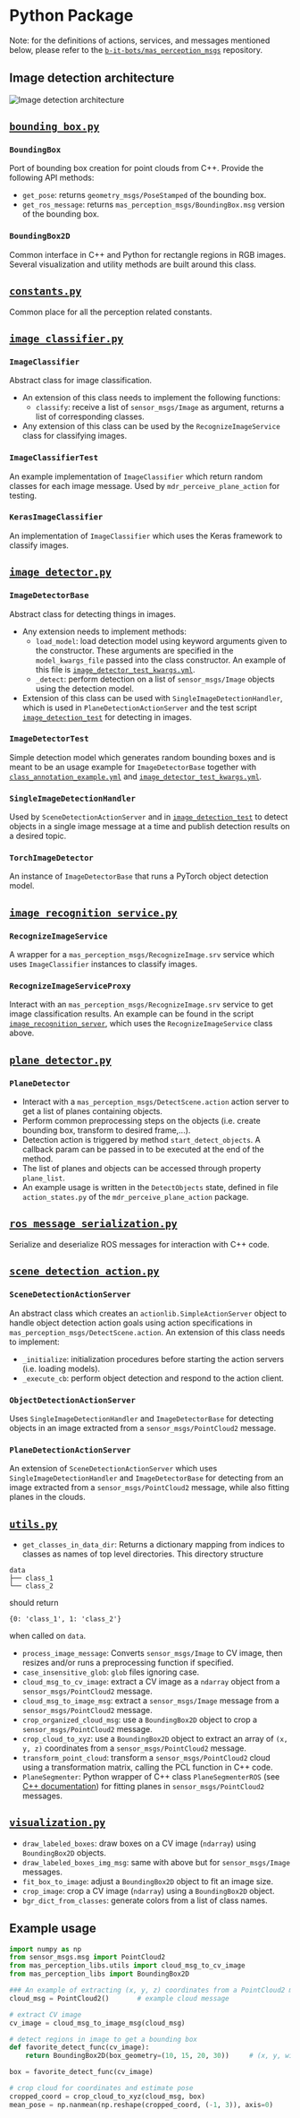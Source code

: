 # Python Package

Note: for the definitions of actions, services, and messages mentioned below, please refer to the
[`b-it-bots/mas_perception_msgs`](https://github.com/b-it-bots/mas_perception_msgs) repository.

## Image detection architecture
![Image detection architecture](../docs/image_detection_class_structure.png)

## [`bounding_box.py`](../ros/src/mas_perception_libs/bounding_box.py)

### `BoundingBox`
Port of bounding box creation for point clouds from C++. Provide the following API methods:
* `get_pose`: returns `geometry_msgs/PoseStamped` of the bounding box.
* `get_ros_message`: returns `mas_perception_msgs/BoundingBox.msg` version of the bounding box.

### `BoundingBox2D`
Common interface in C++ and Python for rectangle regions in RGB images. Several visualization and utility methods are
built around this class.

## [`constants.py`](../ros/src/mas_perception_libs/constants.py)
Common place for all the perception related constants.

## [`image_classifier.py`](../ros/src/mas_perception_libs/image_classifier.py)

### `ImageClassifier`
Abstract class for image classification.
* An extension of this class needs to implement the following functions:
    - `classify`: receive a list of `sensor_msgs/Image` as argument, returns a list of corresponding classes.
* Any extension of this class can be used by the `RecognizeImageService` class for classifying images.

### `ImageClassifierTest`
An example implementation of `ImageClassifier` which return random classes for each image message.
Used by `mdr_perceive_plane_action` for testing.

### `KerasImageClassifier`
An implementation of  `ImageClassifier` which uses the Keras framework to classify images.

## [`image_detector.py`](../ros/src/mas_perception_libs/image_detector.py)

### `ImageDetectorBase`
Abstract class for detecting things in images.
* Any extension needs to implement methods:
    - `load_model`: load detection model using keyword arguments given to the constructor. These arguments are specified
    in the `model_kwargs_file` passed into the class constructor. An example of this file is
    [`image_detector_test_kwargs.yml`](../models/image_detector_test_kwargs.yml).
    - `_detect`: perform detection on a list of `sensor_msgs/Image` objects using the detection model.
* Extension of this class can be used with `SingleImageDetectionHandler`, which is used in `PlaneDetectionActionServer`
and the test script [`image_detection_test`](../ros/scripts/image_detection_test) for detecting in images.

### `ImageDetectorTest`
Simple detection model which generates random bounding boxes and is meant to be an usage example for `ImageDetectorBase`
together with [`class_annotation_example.yml`](../models/class_annotation_example.yml) and
[`image_detector_test_kwargs.yml`](../models/image_detector_test_kwargs.yml).

### `SingleImageDetectionHandler`
Used by `SceneDetectionActionServer` and in [`image_detection_test`](../ros/scripts/image_detection_test) to detect
objects in a single image message at a time and publish detection results on a desired topic.

### `TorchImageDetector`
An instance of `ImageDetectorBase` that runs a PyTorch object detection model.

## [`image_recognition_service.py`](../ros/src/mas_perception_libs/image_recognition_service.py)

### `RecognizeImageService`
A wrapper for a `mas_perception_msgs/RecognizeImage.srv` service which uses `ImageClassifier` instances to
classify images.

### `RecognizeImageServiceProxy`
Interact with an `mas_perception_msgs/RecognizeImage.srv` service to get image classification results. An example
can be found in the script [`image_recognition_server`](../ros/scripts/image_recognition_server), which uses the
`RecognizeImageService` class above.

## [`plane_detector.py`](../ros/src/mas_perception_libs/plane_detector.py)

### `PlaneDetector`
* Interact with a `mas_perception_msgs/DetectScene.action` action server to get a list of
planes containing objects.
* Perform common preprocessing steps on the objects (i.e. create bounding box, transform to desired frame,...).
* Detection action is triggered by method `start_detect_objects`. A callback param can be passed in to be executed at
  the end of the method.
* The list of planes and objects can be accessed through property `plane_list`.
* An example usage is written in the `DetectObjects` state, defined in file `action_states.py` of the
  `mdr_perceive_plane_action` package.

## [`ros_message_serialization.py`](../ros/src/mas_perception_libs/ros_message_serialization.py)
Serialize and deserialize ROS messages for interaction with C++ code.

## [`scene_detection_action.py`](../ros/src/mas_perception_libs/scene_detection_action.py)

### `SceneDetectionActionServer`
An abstract class which creates an `actionlib.SimpleActionServer` object to handle object detection action goals using
action specifications in `mas_perception_msgs/DetectScene.action`. An extension of this class needs to implement:
* `_initialize`: initialization procedures before starting the action servers (i.e. loading models).
* `_execute_cb`: perform object detection and respond to the action client.

### `ObjectDetectionActionServer`
Uses `SingleImageDetectionHandler` and `ImageDetectorBase` for detecting objects in an image extracted from a `sensor_msgs/PointCloud2` message.

### `PlaneDetectionActionServer`
An extension of `SceneDetectionActionServer` which uses `SingleImageDetectionHandler` and `ImageDetectorBase` for detecting
from an image extracted from a `sensor_msgs/PointCloud2` message, while also fitting planes in the clouds.

## [`utils.py`](../ros/src/mas_perception_libs/utils.py)
* `get_classes_in_data_dir`: Returns a dictionary mapping from indices to classes as names of top level directories.
This directory structure
```
data
├── class_1
└── class_2
```
should return
```
{0: 'class_1', 1: 'class_2'}
```
when called on `data`.
* `process_image_message`: Converts `sensor_msgs/Image` to CV image, then resizes and/or runs a preprocessing function
if specified.
* `case_insensitive_glob`: `glob` files ignoring case.
* `cloud_msg_to_cv_image`: extract a CV image as a `ndarray` object from a `sensor_msgs/PointCloud2` message.
* `cloud_msg_to_image_msg`: extract a `sensor_msgs/Image` message from a `sensor_msgs/PointCloud2` message.
* `crop_organized_cloud_msg`: use a `BoundingBox2D` object to crop a `sensor_msgs/PointCloud2` message.
* `crop_cloud_to_xyz`: use a `BoundingBox2D` object to extract an array of `(x, y, z)` coordinates from a
`sensor_msgs/PointCloud2` message.
* `transform_point_cloud`: transform a `sensor_msgs/PointCloud2` cloud using a transformation matrix, calling the PCL
function in C++ code.
* `PlaneSegmenter`: Python wrapper of C++ class `PlaneSegmenterROS` (see [C++ documentation](cpp_library.md)) for
fitting planes in `sensor_msgs/PointCloud2` messages.

## [`visualization.py`](../ros/src/mas_perception_libs/visualization.py)

* `draw_labeled_boxes`: draw boxes on a CV image (`ndarray`) using `BoundingBox2D` objects.
* `draw_labeled_boxes_img_msg`: same with above but for `sensor_msgs/Image` messages.
* `fit_box_to_image`: adjust a `BoundingBox2D` object to fit an image size.
* `crop_image`: crop a CV image (`ndarray`) using a `BoundingBox2D` object.
* `bgr_dict_from_classes`: generate colors from a list of class names.

## Example usage
```Python
import numpy as np
from sensor_msgs.msg import PointCloud2
from mas_perception_libs.utils import cloud_msg_to_cv_image
from mas_perception_libs import BoundingBox2D

### An example of extracting (x, y, z) coordinates from a PointCloud2 message and estimate pose
cloud_msg = PointCloud2()       # example cloud message

# extract CV image
cv_image = cloud_msg_to_image_msg(cloud_msg)

# detect regions in image to get a bounding box
def favorite_detect_func(cv_image):
    return BoundingBox2D(box_geometry=(10, 15, 20, 30))     # (x, y, width, height)

box = favorite_detect_func(cv_image)

# crop cloud for coordinates and estimate pose
cropped_coord = crop_cloud_to_xyz(cloud_msg, box)
mean_pose = np.nanmean(np.reshape(cropped_coord, (-1, 3)), axis=0)
```
